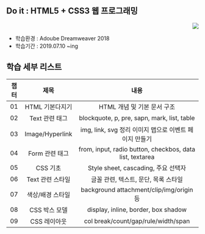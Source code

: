 ## Do it : HTML5 + CSS3 웹 프로그래밍

<div align="right">
<a href="https://hits.seeyoufarm.com"/><img src="https://hits.seeyoufarm.com/api/count/incr/badge.svg?url=https://github.com/eona1301/Doit_HTML_CSS_Basic"/></a>
</div>

- 학습환경 : Adoube Dreamweaver 2018
- 학습기간 : 2019.07.10 ~ing

## 학습 세부 리스트

| 챕터  |       제목       |                           내용                           |
| :---: | :--------------: | :------------------------------------------------------: |
|  01   | HTML 기본다지기  |               HTML 개념 및 기본 문서 구조                |
|  02   |  Text 관련 태그  |       blockquote, p, pre, sapn, mark, list, table        |
|  03   | Image/Hyperlink  |  img, link, svg 정리 이미지 맵으로 이벤트 페이지 만들기  |
|  04   |  Form 관련 태그  | from, input, radio button, checkbos, data list, textarea |
|  05   |     CSS 기초     |           Style sheet, cascading, 주요 선택자            |
|  06   | Text 관련 스타일 |           글꼴 관련, 텍스트, 문단, 목록 스타일           |
|  07   | 색상/배경 스타일 |         background attachment/clip/img/origin 등         |
|  08   |  CSS 박스 모델   |           display, inline, border, box shadow            |
|  09   |   CSS 레이아웃   |           col break/count/gap/rule/width/span            |